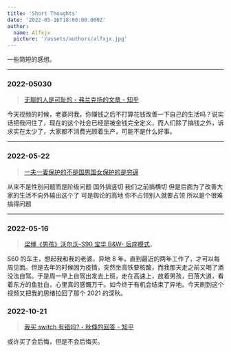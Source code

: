 ```yaml
---
title: 'Short Thoughts'
date: '2022-05-16T18:00:00.000Z'
author:
  name: Alfxjx
  picture: '/assets/authors/alfxjx.jpg'
---
```


一些简短的感想。

---

### 2022-05030

> [无聊的人是可耻的 - 弗兰克扬的文章 - 知乎](https://zhuanlan.zhihu.com/p/521074763)

今天视频的时候，老婆问我，你赚钱之后不打算花钱改善一下自己的生活吗？说实话把我问住了，现在的这个社会已经是被金钱完全定义，而人们除了搞钱之外，诉求实在太少了，大家都不消费光顾着生产，可能不是什么好事。

---

### 2022-05-22

> [一夫一妻保护的不是国男国女保护的是穷逼](https://bbs.nga.cn/read.php?tid=32002485&page=3)

从来不是性别问题而是阶级问题 国外搞竖切 我们之前搞横切 但是后面为了改善大家的生活不向外输出这个了 可是舆论的高地 你不占领别人就要占领 所以是个很难搞得问题

---

### 2022-05-16

> [梁博《男孩》沃尔沃-S90 宝华 B&W- 后座模式](https://www.bilibili.com/video/BV1354y1Z7gE)。

S60 的车主，想起我和我的老婆，异地 8 年，直到最近的两年工作了，才可以每周见面。但是去年的时候因为疫情，突然坐高铁要核酸，而我那天走之前又喝了酒没法自驾。于是周一早上自驾出发去上班，走在高速上，放着男孩，日落大道，看着东方的鱼肚白，心里真的感慨万千。如今终于有机会结束了异地。今天刷到这个视频又把我的思绪拉回了那个 2021 的深秋。

### 2022-10-21

> [我买 switch 有错吗? - 秋倏的回答 - 知乎](https://www.zhihu.com/question/560300282/answer/2721453054)

或许买了会后悔，但是不会后悔买。
